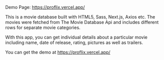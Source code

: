 Demo Page: https://proflix.vercel.app/

This is a movie database built with HTML5, Sass, Next.js, Axios etc.
The movies were fetched from The Movie Database Api and includes different rows for separate movie categories.

With this app, you can get individual details about a particular movie including name, date of release, rating, pictures as well as trailers.

You can get the demo at https://proflix.vercel.app/